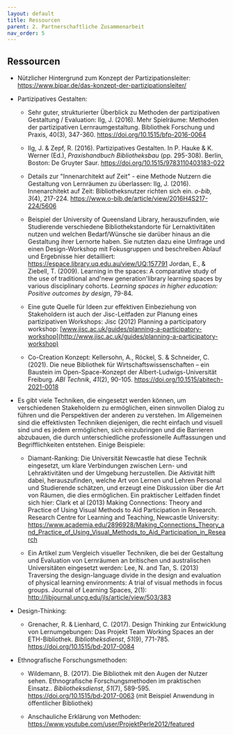 ```yaml
---
layout: default
title: Ressourcen
parent: 2. Partnerschaftliche Zusammenarbeit
nav_order: 5
---
```


## Ressourcen

-   Nützlicher Hintergrund zum Konzept der Partizipationsleiter: <https://www.bipar.de/das-konzept-der-partizipationsleiter/>

-   Partizipatives Gestalten:

    -   Sehr guter, strukturierter Überblick zu Methoden der
        partizipativen Gestaltung / Evaluation: Ilg, J. (2016). Mehr
        Spielräume: Methoden der partizipativen Lernraumgestaltung.
        Bibliothek Forschung und Praxis, 40(3), 347-360.
        <https://doi.org/10.1515/bfp-2016-0064>

    -   Ilg, J. & Zepf, R. (2016). Partizipatives Gestalten. In P. Hauke
        & K. Werner (Ed.), *Praxishandbuch Bibliotheksbau* (pp.
        295-308). Berlin, Boston: De Gruyter Saur.
        <https://doi.org/10.1515/9783110403183-022>

    -   Details zur "Innenarchitekt auf Zeit" - eine Methode Nutzern die
        Gestaltung von Lernräumen zu überlassen: Ilg, J. (2016).
        Innenarchitekt auf Zeit: Bibliotheksnutzer richten sich ein.
        *o-bib, 3*(4), 217-224.
        <https://www.o-bib.de/article/view/2016H4S217-224/5606>

    -   Beispiel der University of Queensland Library, herauszufinden,
        wie Studierende verschiedene Bibliothekstandorte für
        Lernaktivitäten nutzen und welchen Bedarf/Wünsche sie darüber
        hinaus an die Gestaltung ihrer Lernorte haben. Sie nutzten dazu
        eine Umfrage und einen Design-Workshop mit Fokusgruppen und
        beschreiben Ablauf und Ergebnisse hier detailliert:
        <https://espace.library.uq.edu.au/view/UQ:157791> Jordan, E., &
        Ziebell, T. (2009). Learning in the spaces: A comparative study
        of the use of traditional and'new generation'library learning
        spaces by various disciplinary cohorts. *Learning spaces in
        higher education: Positive outcomes by design*, 79-84.

    -   Eine gute Quelle für Ideen zur effektiven Einbeziehung von
        Stakeholdern ist auch der Jisc-Leitfaden zur Planung eines
        partizipativen Workshops: Jisc (2012) Planning a participatory
        workshop:
        [www.jisc.ac.uk/guides/planning-a-participatory-workshop](http://www.jisc.ac.uk/guides/planning-a-participatory-workshop)

    -   Co-Creation Konzept: Kellersohn, A., Röckel, S. & Schneider, C.
        (2021). Die neue Bibliothek für Wirtschaftswissenschaften – ein
        Baustein im Open-Space-Konzept der Albert-Ludwigs-Universität
        Freiburg. *ABI Technik*, *41*(2), 90-105.
        <https://doi.org/10.1515/abitech-2021-0018>

-   Es gibt viele Techniken, die eingesetzt werden können, um verschiedenen Stakeholdern zu ermöglichen, einen sinnvollen Dialog zu führen und die Perspektiven der anderen zu verstehen. Im Allgemeinen sind die effektivsten Techniken diejenigen, die recht einfach und visuell sind und es jedem ermöglichen, sich einzubringen und die Barrieren abzubauen, die durch unterschiedliche professionelle Auffassungen und Begrifflichkeiten entstehen. Einige Beispiele:

    -   Diamant-Ranking: Die Universität Newcastle hat diese Technik
        eingesetzt, um klare Verbindungen zwischen Lern- und
        Lehraktivitäten und der Umgebung herzustellen. Die Aktivität
        hilft dabei, herauszufinden, welche Art von Lernen und Lehren
        Personal und Studierende schätzen, und erzeugt eine Diskussion
        über die Art von Räumen, die dies ermöglichen. Ein praktischer
        Leitfaden findet sich hier: Clark et al (2013) Making
        Connections: Theory and Practice of Using Visual Methods to Aid
        Participation in Research. Research Centre for Learning and
        Teaching, Newcastle University:
        <https://www.academia.edu/2896928/Making_Connections_Theory_and_Practice_of_Using_Visual_Methods_to_Aid_Participation_in_Research>

    -   Ein Artikel zum Vergleich visueller Techniken, die bei der
        Gestaltung und Evaluation von Lernräumen an britischen und
        australischen Universitäten eingesetzt werden: Lee, N. and
        Tan, S. (2013) Traversing the design-language divide in the
        design and evaluation of physical learning environments: A trial
        of visual methods in focus groups. Journal of Learning Spaces,
        2(1): <http://libjournal.uncg.edu/jls/article/view/503/383>

-   Design-Thinking:

    -   Grenacher, R. & Lienhard, C. (2017). Design Thinking zur
        Entwicklung von Lernumgebungen: Das Projekt Team Working Spaces
        an der ETH-Bibliothek. *Bibliotheksdienst*, *51*(9), 771-785.
        <https://doi.org/10.1515/bd-2017-0084>

-   Ethnografische Forschungsmethoden:

    -   Wildemann, B. (2017). Die Bibliothek mit den Augen der Nutzer
        sehen. Ethnografische Forschungsmethoden im praktischen
        Einsatz.. *Bibliotheksdienst*, *51*(7), 589-595.
        <https://doi.org/10.1515/bd-2017-0063> (mit Beispiel Anwendung
        in öffentlicher Bibliothek)

    -   Anschauliche Erklärung von Methoden:
        <https://www.youtube.com/user/ProjektPerle2012/featured>
